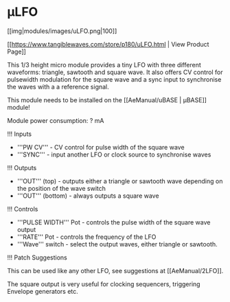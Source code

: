 # µLFO
[[img|modules/images/uLFO.png|100]]

[[https://www.tangiblewaves.com/store/p180/uLFO.html  | View Product Page]]

This 1/3 height micro module provides a tiny LFO with three different waveforms: triangle, sawtooth and square wave. It also offers CV control for pulsewidth modulation for the square wave and a sync input to synchronise the waves with a a reference signal.

This module needs to be installed on the [[AeManual/uBASE | µBASE]] module!

Module power consumption: ? mA

!!! Inputs

* '''PW CV''' - CV control for pulse width of the square wave
* '''SYNC''' - input another LFO or clock source to synchronise waves

!!! Outputs

* '''OUT''' (top) - outputs either a triangle or sawtooth wave depending on the position of the wave switch
* '''OUT''' (bottom) - always outputs a square wave

!!! Controls

* '''PULSE WIDTH''' Pot - controls the pulse width of the square wave output
* '''RATE''' Pot - controls the frequency of the LFO
* '''Wave''' switch - select the output waves, either triangle or sawtooth.

!!! Patch Suggestions

This can be used like any other LFO, see suggestions at [[AeManual/2LFO]].

The square output is very useful for clocking sequencers, triggering Envelope generators etc.
